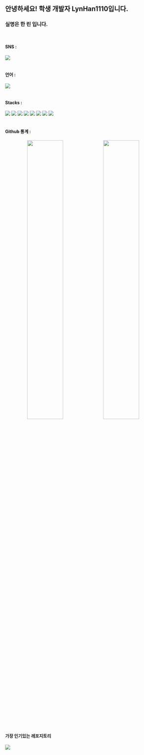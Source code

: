 <h2>안녕하세요! 학생 개발자 LynHan1110입니다.</h2>
<h3>  실명은 한 린 입니다.</h3>

  <br />
   <h4>SNS :</h4> 
  <img src="https://discord.c99.nl/widget/theme-1/1000315891898138634.png" style="border-radius: 10%;" />
<br /><br />
<h4>언어 : </h4>
<img src="https://github-readme-stats.vercel.app/api/top-langs/?username=LynHan1110" />
<br />
<br />
<h4>Stacks : </h4>
<img src="https://img.shields.io/badge/HTML-E34F26?style=flat-square&logo=HTML5&logoColor=white"></img>
<img src="https://img.shields.io/badge/CSS-1572B6?style=flat-square&logo=CSS3&logoColor=white"></img>
<img src="https://img.shields.io/badge/JavaScript-F7DF1E?style=flat-square&logo=Javascript&logoColor=white"></img>
<img src="https://img.shields.io/badge/Node.js-339933?style=flat-square&logo=Node.js&logoColor=white"></img>
<img src="https://img.shields.io/badge/PHP-777BB4?style=flat-square&logo=PHP&logoColor=white"></img>
<img src="https://img.shields.io/badge/Netlify-00C7B7?style=flat-square&logo=Netlify&logoColor=white"></img>
<img src="https://img.shields.io/badge/apple-d9d9d9?style=for-the-badge&logo=apple&logoColor=white"></img>
<img src="https://img.shields.io/badge/-%ED%95%9C%EA%B5%AD%EB%A7%90-blue"/>
<br />
<br />
<h4>Github 통계 : </h4>
<p align="center">
<img src="https://github-readme-stats.vercel.app/api?username=LynHan1110&theme=gotham&show_icons=true&count_private=true&hide_border=true"  width="48%"/>
<img src="https://github-readme-streak-stats.herokuapp.com?user=LynHan1110&theme=gotham&hide_border=true&date_format=M%20j%5B%2C%20Y%5D"  width="48%"/>
<br /><br />
  <h4>가장 인기있는 레포지토리</h4>
<img src="https://github-readme-stats.vercel.app/api/pin/?username=LynHan1110&repo=BibleProject" />
</p>
<br />
<br />

